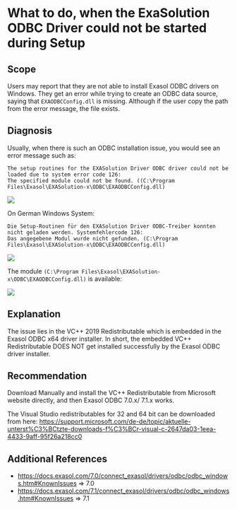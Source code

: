 # What to do, when the ExaSolution ODBC Driver could not be started during Setup 
## Scope

Users may report that they are not able to install Exasol ODBC drivers on Windows. They get an error while trying to create an ODBC data source, saying that `EXAODBCConfig.dll` is missing. Although if the user copy the path from the error message, the file exists.

## Diagnosis

Usually, when there is such an ODBC installation issue, you would see an error message such as:  
  



```
The setup routines for the EXASolution Driver ODBC driver could not be loaded due to system error code 126:   
The specified module could not be found. ((C:\Program Files\Exasol\EXASolution-x\ODBC\EXAODBCConfig.dll)
```
![](images/exaPeggy_0-1632227123426.png)

On German Windows System:


```
Die Setup-Routinen für den EXASolution Driver ODBC-Treiber konnten nicht geladen werden. Systemfehlercode 126:   
Das angegebene Modul wurde nicht gefunden. (C:\Program Files\Exasol\EXASolution-x\ODBC\EXAODBCConfig.dll)
```
![](images/exaPeggy_0-1632232104172.png)

The module `(C:\Program Files\Exasol\EXASolution-x\ODBC\EXAODBCConfig.dll)` is available:  


![](images/exaPeggy_1-1632227250448.png)

## Explanation

The issue lies in the VC++ 2019 Redistributable which is embedded in the Exasol ODBC x64 driver installer. In short, the embedded VC++ Redistributable DOES NOT get installed successfully by the Exasol ODBC driver installer.

## Recommendation

Download Manually and install the VC++ Redistributable from Microsoft website directly, and then Exasol ODBC 7.0.x/ 7.1.x works.

The Visual Studio redistributables for 32 and 64 bit can be downloaded from here: <https://support.microsoft.com/de-de/topic/aktuelle-unterst%C3%BCtzte-downloads-f%C3%BCr-visual-c-2647da03-1eea-4433-9aff-95f26a218cc0>

## Additional References

* <https://docs.exasol.com/7.0/connect_exasol/drivers/odbc/odbc_windows.htm#KnownIssues> => 7.0
* <https://docs.exasol.com/7.1/connect_exasol/drivers/odbc/odbc_windows.htm>[#KnownIssues](https://docs.exasol.com/7.0/connect_exasol/drivers/odbc/odbc_windows.htm#KnownIssues) => 7.1
